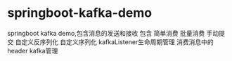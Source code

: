 # springboot-kafka-demo
springboot kafka demo,包含消息的发送和接收
包含
简单消费
批量消费
手动提交
自定义反序列化
自定义序列化
kafkaListener生命周期管理
消费消息中的header
kafka管理
